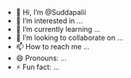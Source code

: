- 👋 Hi, I’m @Suddapalii
- 👀 I’m interested in ...
- 🌱 I’m currently learning ...
- 💞️ I’m looking to collaborate on ...
- 📫 How to reach me ...
- 😄 Pronouns: ...
- ⚡ Fun fact: ...

<!---
Suddapalii/Suddapalii is a ✨ special ✨ repository because its `README.md` (this file) appears on your GitHub profile.
You can click the Preview link to take a look at your changes.
--->

